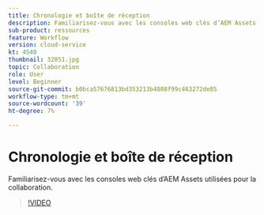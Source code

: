 ```yaml
---
title: Chronologie et boîte de réception
description: Familiarisez-vous avec les consoles web clés d’AEM Assets utilisées pour la collaboration.
sub-product: ressources
feature: Workflow
version: cloud-service
kt: 4540
thumbnail: 32051.jpg
topic: Collaboration
role: User
level: Beginner
source-git-commit: b0bca57676813bd353213b4808f99c463272de85
workflow-type: tm+mt
source-wordcount: '39'
ht-degree: 7%

---
```



# Chronologie et boîte de réception

Familiarisez-vous avec les consoles web clés d’AEM Assets utilisées pour la collaboration.

>[!VIDEO](https://video.tv.adobe.com/v/32051/?quality=12&learn=on&hidetitle=true)